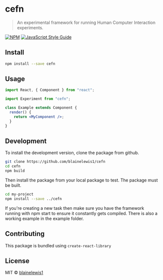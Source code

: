 # cefn

> An experimental framework for running Human Computer Interaction experiments.

[![NPM](https://img.shields.io/npm/v/cefn.svg)](https://www.npmjs.com/package/cefn) [![JavaScript Style Guide](https://img.shields.io/badge/code_style-standard-brightgreen.svg)](https://standardjs.com)

## Install

```bash
npm install --save cefn
```

## Usage

```jsx
import React, { Component } from "react";

import Experiment from "cefn";

class Example extends Component {
  render() {
    return <MyComponent />;
  }
}
```

## Development

To install the development version, clone the package from github.

```bash
git clone https://github.com/blainelewis1/cefn
cd cefn
npm build
```

Then install the package from your local package to test. The package must be built.

```bash
cd my-project
npm install --save ../cefn
```

If you're creating a new task then make sure you have the framework running with npm start to ensure it constantly gets compiled. There is also a working example in the example folder.

## Contributing

This package is bundled using `create-react-library`

## License

MIT © [blainelewis1](https://github.com/blainelewis1)
